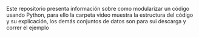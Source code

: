 Este repositorio presenta información sobre como modularizar un código usando Python, para ello la carpeta video muestra la estructura del código y su explicación, los demás conjuntos de datos son para sui descarga y correr el ejemplo
